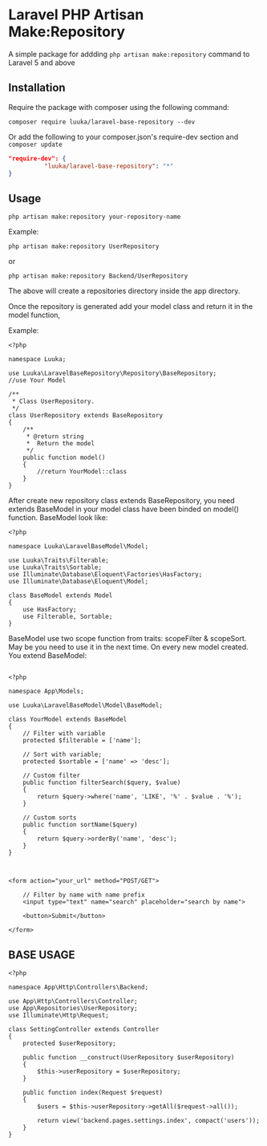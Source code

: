 # Laravel PHP Artisan Make:Repository
A simple package for addding `php artisan make:repository` command to Laravel 5 and above

## Installation
Require the package with composer using the following command:

`composer require luuka/laravel-base-repository --dev`

Or add the following to your composer.json's require-dev section and `composer update`

```json
"require-dev": {
          "luuka/laravel-base-repository": "*"
}
```
## Usage
`php artisan make:repository your-repository-name`

Example:
```
php artisan make:repository UserRepository
```
or
```
php artisan make:repository Backend/UserRepository
```

The above will create a repositories directory inside the app directory.

Once the repository is generated add your model class and return it in the model function,

Example:

```
<?php

namespace Luuka;

use Luuka\LaravelBaseRepository\Repository\BaseRepository;
//use Your Model

/**
 * Class UserRepository.
 */
class UserRepository extends BaseRepository
{
    /**
     * @return string
     *  Return the model
     */
    public function model()
    {
        //return YourModel::class
    }
}

```

After create new repository class extends BaseRepository, you need extends BaseModel in your model class have been binded on model() function. BaseModel look like:

```
<?php

namespace Luuka\LaravelBaseModel\Model;

use Luuka\Traits\Filterable;
use Luuka\Traits\Sortable;
use Illuminate\Database\Eloquent\Factories\HasFactory;
use Illuminate\Database\Eloquent\Model;

class BaseModel extends Model
{
    use HasFactory;
    use Filterable, Sortable;
}
```

BaseModel use two scope function from traits: scopeFilter & scopeSort. May be you need to use it in the next time.
On every new model created. You extend BaseModel:

```

<?php

namespace App\Models;

use Luuka\LaravelBaseModel\Model\BaseModel;

class YourModel extends BaseModel
{
	// Filter with variable
	protected $filterable = ['name'];
	
	// Sort with variable;
	protected $sortable = ['name' => 'desc'];

    // Custom filter
    public function filterSearch($query, $value)
    {
        return $query->where('name', 'LIKE', '%' . $value . '%');
    }
	
	// Custom sorts
    public function sortName($query)
    {
        return $query->orderBy('name', 'desc');
    }
}


```

```

<form action="your_url" method="POST/GET">
	
	// Filter by name with name prefix
	<input type="text" name="search" placeholder="search by name">
	
	<button>Submit</button>
	
</form>

```

## BASE USAGE

```
<?php

namespace App\Http\Controllers\Backend;

use App\Http\Controllers\Controller;
use App\Repositories\UserRepository;
use Illuminate\Http\Request;

class SettingController extends Controller
{
    protected $userRepository;

    public function __construct(UserRepository $userRepository)
    {
        $this->userRepository = $userRepository;
    }

    public function index(Request $request)
    {
        $users = $this->userRepository->getAll($request->all());

        return view('backend.pages.settings.index', compact('users'));
    }
}

```